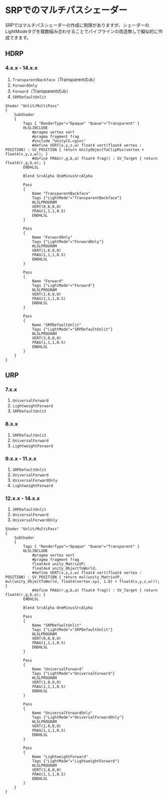 # SRPでのマルチパスシェーダー
SRPではマルチパスシェーダーの作成に制限がありますが、シェーダーのLightModeタグを複数組み合わせることでパイプラインの改造無しで擬似的に作成できます。

## HDRP
### 4.x.x - 14.x.x
1. `TransparentBackface`（Transparentのみ）
2. `ForwardOnly`
3. `Forward`（Transparentのみ）
4. `SRPDefaultUnlit`

```HLSL
Shader "Unlit/MultiPass"
{
    SubShader
    {
        Tags { "RenderType"="Opaque" "Queue"="Transparent" }
        HLSLINCLUDE
            #pragma vertex vert
            #pragma fragment frag
            #include "UnityCG.cginc"
            #define VERT(x,y,z,w) float4 vert(float4 vertex : POSITION) : SV_POSITION { return UnityObjectToClipPos(vertex + float4(x,y,z,w)); }
            #define FRAG(r,g,b,a) float4 frag() : SV_Target { return float4(r,g,b,a); }
        ENDHLSL

        Blend SrcAlpha OneMinusSrcAlpha

        Pass
        {
            Name "TransparentBackface"
            Tags {"LightMode"="TransparentBackface"}
            HLSLPROGRAM
            VERT(0,0,0,0)
            FRAG(1,1,1,0.5)
            ENDHLSL
        }

        Pass
        {
            Name "ForwardOnly"
            Tags {"LightMode"="ForwardOnly"}
            HLSLPROGRAM
            VERT(1,0,0,0)
            FRAG(1,1,1,0.5)
            ENDHLSL
        }

        Pass
        {
            Name "Forward"
            Tags {"LightMode"="Forward"}
            HLSLPROGRAM
            VERT(2,0,0,0)
            FRAG(1,1,1,0.5)
            ENDHLSL
        }

        Pass
        {
            Name "SRPDefaultUnlit"
            Tags {"LightMode"="SRPDefaultUnlit"}
            HLSLPROGRAM
            VERT(3,0,0,0)
            FRAG(1,1,1,0.5)
            ENDHLSL
        }
    }
}
```

## URP
### 7.x.x
1. `UniversalForward`
2. `LightweightForward`
3. `SRPDefaultUnlit`

### 8.x.x
1. `SRPDefaultUnlit`
2. `UniversalForward`
3. `LightweightForward`

### 9.x.x - 11.x.x
1. `SRPDefaultUnlit`
2. `UniversalForward`
3. `UniversalForwardOnly`
4. `LightweightForward`

### 12.x.x - 14.x.x
1. `SRPDefaultUnlit`
2. `UniversalForward`
3. `UniversalForwardOnly`

```HLSL
Shader "Unlit/MultiPass"
{
    SubShader
    {
        Tags { "RenderType"="Opaque" "Queue"="Transparent" }
        HLSLINCLUDE
            #pragma vertex vert
            #pragma fragment frag
            float4x4 unity_MatrixVP;
            float4x4 unity_ObjectToWorld;
            #define VERT(x,y,z,w) float4 vert(float4 vertex : POSITION) : SV_POSITION { return mul(unity_MatrixVP, mul(unity_ObjectToWorld, float4(vertex.xyz, 1.0) + float4(x,y,z,w))); }
            #define FRAG(r,g,b,a) float4 frag() : SV_Target { return float4(r,g,b,a); }
        ENDHLSL

        Blend SrcAlpha OneMinusSrcAlpha

        Pass
        {
            Name "SRPDefaultUnlit"
            Tags {"LightMode"="SRPDefaultUnlit"}
            HLSLPROGRAM
            VERT(0,0,0,0)
            FRAG(1,1,1,0.5)
            ENDHLSL
        }

        Pass
        {
            Name "UniversalForward"
            Tags {"LightMode"="UniversalForward"}
            HLSLPROGRAM
            VERT(1,0,0,0)
            FRAG(1,1,1,0.5)
            ENDHLSL
        }

        Pass
        {
            Name "UniversalForwardOnly"
            Tags {"LightMode"="UniversalForwardOnly"}
            HLSLPROGRAM
            VERT(2,0,0,0)
            FRAG(1,1,1,0.5)
            ENDHLSL
        }

        Pass
        {
            Name "LightweightForward"
            Tags {"LightMode"="LightweightForward"}
            HLSLPROGRAM
            VERT(3,0,0,0)
            FRAG(1,1,1,0.5)
            ENDHLSL
        }
    }
}
```